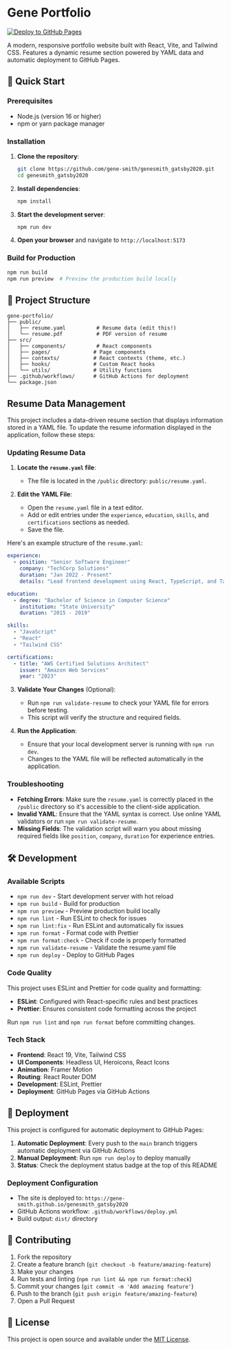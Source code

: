 # Gene Portfolio

[![Deploy to GitHub Pages](https://github.com/gene-smith/genesmith_gatsby2020/actions/workflows/deploy.yml/badge.svg)](https://github.com/gene-smith/genesmith_gatsby2020/actions/workflows/deploy.yml)

A modern, responsive portfolio website built with React, Vite, and Tailwind CSS. Features a dynamic resume section powered by YAML data and automatic deployment to GitHub Pages.

## 🚀 Quick Start

### Prerequisites
- Node.js (version 16 or higher)
- npm or yarn package manager

### Installation

1. **Clone the repository**:
   ```bash
   git clone https://github.com/gene-smith/genesmith_gatsby2020.git
   cd genesmith_gatsby2020
   ```

2. **Install dependencies**:
   ```bash
   npm install
   ```

3. **Start the development server**:
   ```bash
   npm run dev
   ```

4. **Open your browser** and navigate to `http://localhost:5173`

### Build for Production

```bash
npm run build
npm run preview  # Preview the production build locally
```

## 📁 Project Structure

```
gene-portfolio/
├── public/
│   ├── resume.yaml          # Resume data (edit this!)
│   └── resume.pdf           # PDF version of resume
├── src/
│   ├── components/          # React components
│   ├── pages/              # Page components
│   ├── contexts/           # React contexts (theme, etc.)
│   ├── hooks/              # Custom React hooks
│   └── utils/              # Utility functions
├── .github/workflows/      # GitHub Actions for deployment
└── package.json
```

## Resume Data Management

This project includes a data-driven resume section that displays information stored in a YAML file. To update the resume information displayed in the application, follow these steps:

### Updating Resume Data

1. **Locate the `resume.yaml` file**:
   - The file is located in the `/public` directory: `public/resume.yaml`.

2. **Edit the YAML File**:
   - Open the `resume.yaml` file in a text editor.
   - Add or edit entries under the `experience`, `education`, `skills`, and `certifications` sections as needed.
   - Save the file.

Here's an example structure of the `resume.yaml`:

```yaml
experience:
  - position: "Senior Software Engineer"
    company: "TechCorp Solutions"
    duration: "Jan 2022 - Present"
    details: "Lead frontend development using React, TypeScript, and Tailwind CSS."

education:
  - degree: "Bachelor of Science in Computer Science"
    institution: "State University"
    duration: "2015 - 2019"

skills:
  - "JavaScript"
  - "React"
  - "Tailwind CSS"

certifications:
  - title: "AWS Certified Solutions Architect"
    issuer: "Amazon Web Services"
    year: "2023"
```

3. **Validate Your Changes** (Optional):
   - Run `npm run validate-resume` to check your YAML file for errors before testing.
   - This script will verify the structure and required fields.

4. **Run the Application**:
   - Ensure that your local development server is running with `npm run dev`.
   - Changes to the YAML file will be reflected automatically in the application.

### Troubleshooting

- **Fetching Errors**: Make sure the `resume.yaml` is correctly placed in the `/public` directory so it's accessible to the client-side application.
- **Invalid YAML**: Ensure that the YAML syntax is correct. Use online YAML validators or run `npm run validate-resume`.
- **Missing Fields**: The validation script will warn you about missing required fields like `position`, `company`, `duration` for experience entries.

## 🛠 Development

### Available Scripts

- `npm run dev` - Start development server with hot reload
- `npm run build` - Build for production
- `npm run preview` - Preview production build locally
- `npm run lint` - Run ESLint to check for issues
- `npm run lint:fix` - Run ESLint and automatically fix issues
- `npm run format` - Format code with Prettier
- `npm run format:check` - Check if code is properly formatted
- `npm run validate-resume` - Validate the resume.yaml file
- `npm run deploy` - Deploy to GitHub Pages

### Code Quality

This project uses ESLint and Prettier for code quality and formatting:

- **ESLint**: Configured with React-specific rules and best practices
- **Prettier**: Ensures consistent code formatting across the project

Run `npm run lint` and `npm run format` before committing changes.

### Tech Stack

- **Frontend**: React 19, Vite, Tailwind CSS
- **UI Components**: Headless UI, Heroicons, React Icons
- **Animation**: Framer Motion
- **Routing**: React Router DOM
- **Development**: ESLint, Prettier
- **Deployment**: GitHub Pages via GitHub Actions

## 🚀 Deployment

This project is configured for automatic deployment to GitHub Pages:

1. **Automatic Deployment**: Every push to the `main` branch triggers automatic deployment via GitHub Actions
2. **Manual Deployment**: Run `npm run deploy` to deploy manually
3. **Status**: Check the deployment status badge at the top of this README

### Deployment Configuration

- The site is deployed to: `https://gene-smith.github.io/genesmith_gatsby2020`
- GitHub Actions workflow: `.github/workflows/deploy.yml`
- Build output: `dist/` directory

## 🤝 Contributing

1. Fork the repository
2. Create a feature branch (`git checkout -b feature/amazing-feature`)
3. Make your changes
4. Run tests and linting (`npm run lint && npm run format:check`)
5. Commit your changes (`git commit -m 'Add amazing feature'`)
6. Push to the branch (`git push origin feature/amazing-feature`)
7. Open a Pull Request

## 📄 License

This project is open source and available under the [MIT License](LICENSE).
